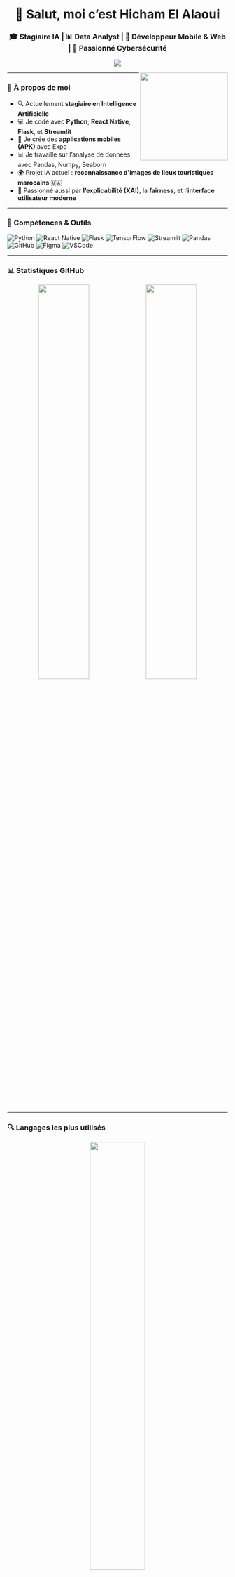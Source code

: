<h1 align="center">🚀 Salut, moi c’est Hicham El Alaoui</h1>
<h3 align="center">🎓 Stagiaire IA | 📊 Data Analyst | 📱 Développeur Mobile & Web | 🔐 Passionné Cybersécurité</h3>

<p align="center">
  <img src="https://readme-typing-svg.demolab.com/?lines=Bienvenue+sur+mon+profil+GitHub!;IA+%7C+Data+%7C+Mobile+%7C+Dev+FullStack;Toujours+en+apprentissage+et+création!&center=true&width=500&height=45&color=F7C71C&vCenter=true&size=22" />
</p>

<img align="right" src="https://media.giphy.com/media/qgQUggAC3Pfv687qPC/giphy.gif" width="200" />

---

### 🚀 À propos de moi

- 🔍 Actuellement **stagiaire en Intelligence Artificielle**  
- 💻 Je code avec **Python**, **React Native**, **Flask**, et **Streamlit**
- 📲 Je crée des **applications mobiles (APK)** avec Expo
- 📊 Je travaille sur l’analyse de données avec Pandas, Numpy, Seaborn
- 🌍 Projet IA actuel : **reconnaissance d'images de lieux touristiques marocains** 🇲🇦
- 🧠 Passionné aussi par **l’explicabilité (XAI)**, la **fairness**, et l’**interface utilisateur moderne**

---

### 🧰 Compétences & Outils

![Python](https://img.shields.io/badge/-Python-333?style=flat&logo=python)
![React Native](https://img.shields.io/badge/-React_Native-333?style=flat&logo=react)
![Flask](https://img.shields.io/badge/-Flask-333?style=flat&logo=flask)
![TensorFlow](https://img.shields.io/badge/-TensorFlow-333?style=flat&logo=tensorflow)
![Streamlit](https://img.shields.io/badge/-Streamlit-333?style=flat&logo=streamlit)
![Pandas](https://img.shields.io/badge/-Pandas-333?style=flat&logo=pandas)
![GitHub](https://img.shields.io/badge/-GitHub-333?style=flat&logo=github)
![Figma](https://img.shields.io/badge/-Figma-333?style=flat&logo=figma)
![VSCode](https://img.shields.io/badge/-VSCode-333?style=flat&logo=visualstudiocode)

---

### 📊 Statistiques GitHub

<p align="center">
  <img src="https://github-readme-stats.vercel.app/api?username=hicham-ai05&show_icons=true&theme=merko" width="48%" />
  <img src="https://github-readme-streak-stats.herokuapp.com/?user=hicham-ai05&theme=merko" width="48%" />
</p>

---

### 🔍 Langages les plus utilisés

<p align="center">
  <img src="https://github-readme-stats.vercel.app/api/top-langs/?username=hicham-ai05&layout=compact&theme=dracula" width="50%" />
</p>

---

### 🐍 Snake Contribution Graph

![snake gif](https://github.com/hicham-ai05/hicham-ai05/blob/output/github-contribution-grid-snake.svg)

---

### 🏆 Réalisations

- 🧠 Projet IA d’identification des lieux via images 📸
- 📱 Génération d’APK Android en React Native
- 🎯 Déploiement Flask API & Streamlit en ligne
- 📈 Dashboards de visualisation statistique (Matplotlib, Seaborn)
- 🔐 Projet XAI + FairAI + Streamlit UI moderne

---

### 🌐 Me contacter

[![LinkedIn](https://img.shields.io/badge/LinkedIn-blue?style=flat-square&logo=linkedin)](https://linkedin.com/in/hicham-ai05)  
[![Discord](https://img.shields.io/badge/Discord-Hicham%232343-5865F2?style=flat-square&logo=discord)](https://discordid.netlify.app/?id=592208059099774976)  
[![Email](https://img.shields.io/badge/Email-elalaouihicham.dev@gmail.com-red?style=flat-square&logo=gmail)](mailto:elalaouihicham.dev@gmail.com)

---

> 🧠 *“Apprends. Pratique. Partage. Progresse.”*

---

### ⚡ Fun Fact:
```txt
Je peux transformer une image de ton téléphone en prédiction IA + résumé Wikipédia + position Google Maps 😎
